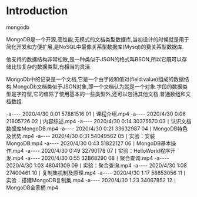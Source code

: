 # Introduction

mongodb

MongoDB是一个开源,高性能,无模式的文档类型数据库,当初设计的时候就是用于简化开发和方便扩展,是NoSQL中最像关系型数据库(Mysql)的费关系型数据库.

他支持的数据结构非常松散,是一种类似于JSON的格式叫BSON,所以它既可以存储比较复杂的数据类型,有相当的灵活.

MongoDb中的记录是一个文档,它是一个由字段和值对(field:value)组成的数据结构.MongoDb文档类似于JSON对象,即一个文档认为就是一个对象.字段的数据类型是字符型,它的值除了使用基本的一些类型外,还可以包括其他文档,普通数组和文档数组.


-a----         2020/4/30      0:01       57881516 01丨课程介绍.mp4
-a----         2020/4/30      0:06       21805726 02丨内容综述.mp4
-a----         2020/4/30      0:14       30375570 03丨认识文档数据库MongoDB.mp4
-a----         2020/4/30      0:21       33632987 04丨MongoDB特色及优势.mp4
-a----         2020/4/30      0:31       54049562 05丨实验：安装MongoDB.mp4
-a----         2020/4/30      0:43       51822127 06丨MongoDB基本操作.mp4
-a----         2020/4/30      0:49       32790178 07丨实验：HelloWorld程序开发.mp4
-a----         2020/4/30      0:55       32868290 08丨聚合查询.mp4
-a----         2020/4/30      1:03       48041309 09丨实验：聚合查询.mp4
-a----         2020/4/30      1:08       27400461 10丨复制集机制及原理.mp4
-a----         2020/4/30      1:17       58653056 11丨实验：搭建MongoDB复制集.mp4
-a----         2020/4/30      1:23       34067852 12丨MongoDB全家桶.mp4